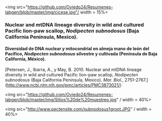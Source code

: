 
<img src="https://github.com/Oviedo24/Resumenes-labgen/blob/master/img/cicese.jpg"/ width = 15%>

### Nuclear and mtDNA lineage diversity in wild and cultured Pacific lion-paw scallop, *Nodipecten subnodosus* (Baja California Peninsula, Mexico).
#### Diversidad de DNA nuclear y mitocondrial en almeja mano de león del Pacífico, *Nodipecten subnodosus* silvestre y cultivada (Península de Baja California, México). 

[Petersen, J., Ibarra, A., y May, B. 2010. Nuclear and mtDNA lineage diversity in wild and cultured Pacific lion-paw scallop, *Nodipecten subnodosus* (Baja California Peninsula, Mexico). *Mar. Biol.*, 2751-2767.] (http://www.ncbi.nlm.nih.gov/pmc/articles/PMC3873021/)



<img src="https://github.com/Oviedo24/Resumenes-labgen/blob/master/img/Sitios%20de%20muestreo.jpg" / width = 40%>


<img src="http://www.pectensite.com/subnodosus1groot.JPG" / width = 40%>
